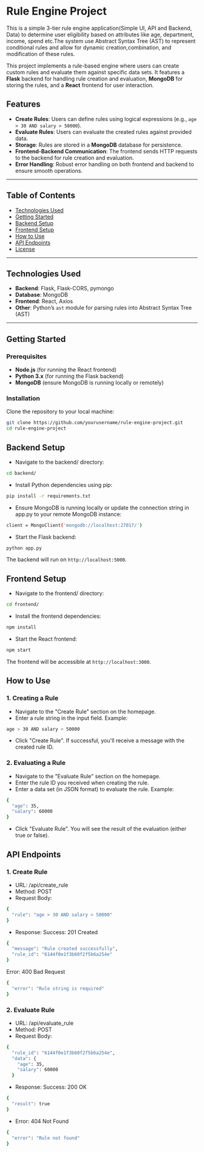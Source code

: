 # Rule Engine Project

This is a simple 3-tier rule engine application(Simple UI, API and Backend, Data) to determine user eligibility based on attributes like age, department, income, spend etc.The system use Abstract Syntax Tree (AST) to represent conditional rules and allow for dynamic creation,combination, and modification of these rules.

This project implements a rule-based engine where users can create custom rules and evaluate them against specific data sets. It features a **Flask** backend for handling rule creation and evaluation, **MongoDB** for storing the rules, and a **React** frontend for user interaction.

## Features

- **Create Rules**: Users can define rules using logical expressions (e.g., `age > 30 AND salary > 50000`).
- **Evaluate Rules**: Users can evaluate the created rules against provided data.
- **Storage**: Rules are stored in a **MongoDB** database for persistence.
- **Frontend-Backend Communication**: The frontend sends HTTP requests to the backend for rule creation and evaluation.
- **Error Handling**: Robust error handling on both frontend and backend to ensure smooth operations.

---

## Table of Contents

- [Technologies Used](#technologies-used)
- [Getting Started](#getting-started)
- [Backend Setup](#backend-setup)
- [Frontend Setup](#frontend-setup)
- [How to Use](#how-to-use)
- [API Endpoints](#api-endpoints)
- [License](#license)

---

## Technologies Used

- **Backend**: Flask, Flask-CORS, pymongo
- **Database**: MongoDB
- **Frontend**: React, Axios
- **Other**: Python’s `ast` module for parsing rules into Abstract Syntax Tree (AST)

---

## Getting Started

### Prerequisites

- **Node.js** (for running the React frontend)
- **Python 3.x** (for running the Flask backend)
- **MongoDB** (ensure MongoDB is running locally or remotely)
  
### Installation

Clone the repository to your local machine:
```bash
git clone https://github.com/yourusername/rule-engine-project.git
cd rule-engine-project
```

## Backend Setup

- Navigate to the backend/ directory:

```bash
cd backend/
```

- Install Python dependencies using pip:

```bash
pip install -r requirements.txt
```

- Ensure MongoDB is running locally or update the connection string in app.py to your remote MongoDB instance:

```bash
client = MongoClient('mongodb://localhost:27017/')
```

- Start the Flask backend:

```bash
python app.py
```

The backend will run on `http://localhost:5000`.

## Frontend Setup

- Navigate to the frontend/ directory:

```bash
cd frontend/
```

- Install the frontend dependencies:

```bash
npm install
```

- Start the React frontend:

```bash
npm start
```

The frontend will be accessible at `http://localhost:3000`.

## How to Use

### 1. Creating a Rule

- Navigate to the "Create Rule" section on the homepage.
- Enter a rule string in the input field. Example:
```bash
age > 30 AND salary > 50000
```
- Click "Create Rule". If successful, you'll receive a message with the created rule ID.

### 2. Evaluating a Rule

- Navigate to the "Evaluate Rule" section on the homepage.
- Enter the rule ID you received when creating the rule.
- Enter a data set (in JSON format) to evaluate the rule. Example:
```bash
{
  "age": 35,
  "salary": 60000
}
```
- Click "Evaluate Rule". You will see the result of the evaluation (either true or false).

## API Endpoints

### 1. Create Rule

- URL: /api/create_rule
- Method: POST
- Request Body:
```bash
{
  "rule": "age > 30 AND salary > 50000"
}
```
- Response:
Success: 201 Created
```bash
{
  "message": "Rule created successfully",
  "rule_id": "6144f0e1f3b60f2f5b6a254e"
}
```
Error: 400 Bad Request
```bash
{
  "error": "Rule string is required"
}
```

### 2. Evaluate Rule

- URL: /api/evaluate_rule
- Method: POST
- Request Body:
```bash
{
  "rule_id": "6144f0e1f3b60f2f5b6a254e",
  "data": {
    "age": 35,
    "salary": 60000
  }
```
- Response:
Success: 200 OK
```bash
{
  "result": true
}
```
- Error: 404 Not Found
```bash
{
  "error": "Rule not found"
}
```



